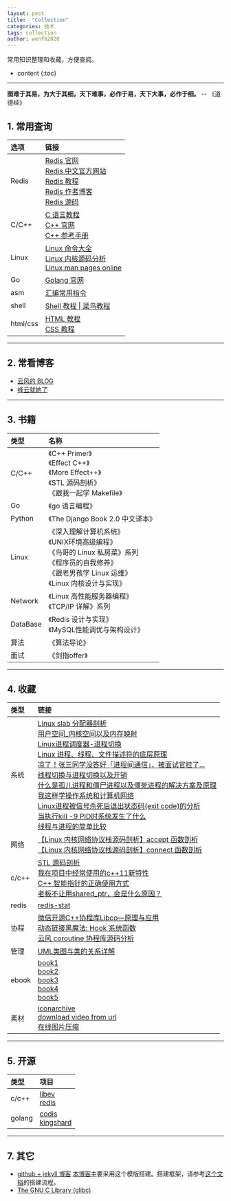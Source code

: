 ```yaml
---
layout: post
title:  "Collection"
categories: 技术
tags: collection
author: wenfh2020
--- 
```


常用知识整理和收藏，方便查阅。



* content
{:toc}

---

**图难于其易，为大于其细，天下难事，必作于易，天下大事，必作于细。** -- 《道德经》

## 1. 常用查询

| 选项     | 链接                                                                                                                                                                                                                                                            |
| :------- | :-------------------------------------------------------------------------------------------------------------------------------------------------------------------------------------------------------------------------------------------------------------- |
| Redis    | [Redis 官网](https://redis.io/)<br/>[Redis 中文官方网站](http://www.redis.cn/)<br/>[Redis 教程](https://www.runoob.com/redis/redis-tutorial.html) <br/>[Redis 作者博客](http://antirez.com/) <br/> [Redis 源码](https://github.com/antirez/redis/tree/unstable) |
| C/C++    | [C 语言教程](https://www.runoob.com/cprogramming/c-tutorial.html) <br/> [C++ 官网](http://www.cplusplus.com/) <br/> [C++ 参考手册](https://zh.cppreference.com/)                                                                                                |
| Linux    | [Linux 命令大全](https://www.runoob.com/linux/linux-command-manual.html)<br/>[Linux 内核源码分析](https://www.cnblogs.com/tolimit/default.html?page=1)<br/>[Linux man pages online](http://man7.org/linux/man-pages/)                                           |
| Go       | [Golang 官网](https://golang.google.cn/)                                                                                                                                                                                                                        |
| asm      | [汇编常用指令](https://blog.csdn.net/qq_36982160/article/details/82950848)                                                                                                                                                                                      |
| shell    | [Shell 教程 \| 菜鸟教程](https://www.runoob.com/linux/linux-shell.html)                                                                                                                                                                                         |
| html/css | [HTML 教程](http://caibaojian.com/w3c/html/)<br/>[CSS 教程](http://caibaojian.com/w3c/css/)                                                                                                                                                                     |

---

## 2. 常看博客

* [云风的 BLOG](https://blog.codingnow.com/)
* [峰云就她了](http://xiaorui.cc/)

---

## 3. 书籍

| 类型     | 名称                                                                                                                                                                  |
| :------- | :-------------------------------------------------------------------------------------------------------------------------------------------------------------------- |
| C/C++    | 《C++ Primer》 <br/>《Effect C++》 <br/>《More Effect++》<br/>《STL 源码剖析》<br/>《跟我一起学 Makefile》                                                            |
| Go       | 《go 语言编程》                                                                                                                                                       |
| Python   | 《The Django Book 2.0 中文译本》                                                                                                                                      |
| Linux    | 《深入理解计算机系统》<br/>《UNIX环境高级编程》<br/>《鸟哥的 Linux 私房菜》系列 <br/>《程序员的自我修养》<br/>《跟老男孩学 Linux 运维》<br/> 《Linux 内核设计与实现》 |
| Network  | 《Linux 高性能服务器编程》     <br/> 《TCP/IP 详解》系列                                                                                                              |
| DataBase | 《Redis 设计与实现》<br/> 《MySQL性能调优与架构设计》                                                                                                                 |
| 算法     | 《算法导论》                                                                                                                                                          |
| 面试     | 《剑指offer》                                                                                                                                                         |

---

## 4. 收藏

| 类型  | 链接                                                                                                                                                                                                                                                                                                                                                                                                                                                                                                                                                                                                                                                                                                                                                                                                                                                                                                                                                                                                                                                                                                                                                                                   |
| :---- | :------------------------------------------------------------------------------------------------------------------------------------------------------------------------------------------------------------------------------------------------------------------------------------------------------------------------------------------------------------------------------------------------------------------------------------------------------------------------------------------------------------------------------------------------------------------------------------------------------------------------------------------------------------------------------------------------------------------------------------------------------------------------------------------------------------------------------------------------------------------------------------------------------------------------------------------------------------------------------------------------------------------------------------------------------------------------------------------------------------------------------------------------------------------------------------- |
| 系统  | [Linux slab 分配器剖析](https://www.ibm.com/developerworks/cn/linux/l-linux-slab-allocator/index.html) <br/> [用户空间_内核空间以及内存映射](https://www.solves.com.cn/news/hlw/2020-03-15/13907.html) <br/> [Linux进程调度器-进程切换](https://www.cnblogs.com/LoyenWang/p/12386281.html) <br/> [Linux 进程、线程、文件描述符的底层原理](https://blog.csdn.net/fdl123456/article/details/103982657)  <br/> [凉了！张三同学没答好「进程间通信」，被面试官挂了...](https://blog.csdn.net/qq_34827674/article/details/107678226) <br/> [线程切换与进程切换以及开销](https://blog.csdn.net/qq_35701633/article/details/97398354) <br/> [什么是孤儿进程和僵尸进程以及僵死进程的解决方案及原理](https://blog.csdn.net/qq_35701633/article/details/97393947) <br/> [我这样学操作系统和计算机网络](https://zhuanlan.zhihu.com/p/260185138) <br/> [Linux进程被信号杀死后退出状态码(exit code)的分析](https://blog.csdn.net/halfclear/article/details/72783900) <br/> [当执行kill -9 PID时系统发生了什么](http://zyearn.com/blog/2015/03/22/what-happens-when-you-kill-a-process/) <br/>  [线程与进程的简单比较](https://blog.csdn.net/z_ryan/article/details/79631252?spm=1001.2014.3001.5501) |
| 网络  | [【Linux 内核网络协议栈源码剖析】accept 函数剖析](https://blog.csdn.net/wenqian1991/article/details/46794647)   <br/> [【Linux 内核网络协议栈源码剖析】connect 函数剖析](https://blog.csdn.net/wenqian1991/article/details/46713505)                                                                                                                                                                                                                                                                                                                                                                                                                                                                                                                                                                                                                                                                                                                                                                                                                                                                                                                                                   |
| c/c++ | [STL 源码剖析](https://www.kancloud.cn/digest/stl-sources/) <br/> [我在项目中经常使用的c++11新特性](https://zhuanlan.zhihu.com/p/102419965?utm_source=qq)  <br/> [C++ 智能指针的正确使用方式](https://www.cyhone.com/articles/right-way-to-use-cpp-smart-pointer/) <br> [老板不让用shared_ptr，会是什么原因？](https://www.zhihu.com/question/33084543)                                                                                                                                                                                                                                                                                                                                                                                                                                                                                                                                                                                                                                                                                                                                                                                                                                |
| redis | [redis-stat](https://github.com/junegunn/redis-stat)                                                                                                                                                                                                                                                                                                                                                                                                                                                                                                                                                                                                                                                                                                                                                                                                                                                                                                                                                                                                                                                                                                                                   |
| 协程  | [微信开源C++协程库Libco—原理与应用](https://blog.didiyun.com/index.php/2018/11/23/libco/) <br/> [动态链接黑魔法: Hook 系统函数](http://kaiyuan.me/2017/05/03/function_wrapper/) <br/> [云风 coroutine 协程库源码分析](https://www.cyhone.com/articles/analysis-of-cloudwu-coroutine/)                                                                                                                                                                                                                                                                                                                                                                                                                                                                                                                                                                                                                                                                                                                                                                                                                                                                                                  |
| 管理  | [UML类图与类的关系详解](http://www.uml.org.cn/oobject/201104212.asp)                                                                                                                                                                                                                                                                                                                                                                                                                                                                                                                                                                                                                                                                                                                                                                                                                                                                                                                                                                                                                                                                                                                   |
| ebook | [book1](https://evanli.github.io/programming-book/Git/) <br/> [book2](https://github.com/wenfh2020/books) <br/> [book3](https://github.com/hello2dj/Books-1)   <br/> [book4](https://github.com/yuebaii/books)     <br/> [book5](https://github.com/lancetw/ebook-1)                                                                                                                                                                                                                                                                                                                                                                                                                                                                                                                                                                                                                                                                                                                                                                                                                                                                                                                   |
| 素材  | [iconarchive](http://www.iconarchive.com/) <br/> [download video from url](https://en.savefrom.net/11/)  <br/> [在线图片压缩](https://docsmall.com/image-compress)                                                                                                                                                                                                                                                                                                                                                                                                                                                                                                                                                                                                                                                                                                                                                                                                                                                                                                                                                                                                                     |

---

## 5. 开源

| 类型   | 项目                                                                                               |
| :----- | :------------------------------------------------------------------------------------------------- |
| c/c++  | [libev](http://software.schmorp.de/pkg/libev.html) <br/> [redis](https://github.com/antirez/redis) |
| golang | [codis](https://github.com/CodisLabs/codis) <br/> [kingshard](https://github.com/flike/kingshard)  |

---

## 7. 其它

* [github + jekyll 博客](https://github.com/Gaohaoyang/gaohaoyang.github.io)
  [本博客](https://wenfh2020.com/2020/02/17/make-blog/)主要采用这个模版搭建。搭建框架，请参考[这个文档](https://github.com/wonderseen/wonderseen.github.io)的搭建流程。
* [The GNU C Library (glibc)](https://www.gnu.org/software/libc/)
